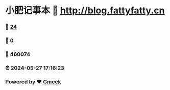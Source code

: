 # 小肥记事本 :link: http://blog.fattyfatty.cn 
### :page_facing_up: [24](http://blog.fattyfatty.cn/tag.html) 
### :speech_balloon: 0 
### :hibiscus: 460074 
### :alarm_clock: 2024-05-27 17:16:23 
### Powered by :heart: [Gmeek](https://github.com/Meekdai/Gmeek)
